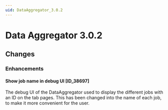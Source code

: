 ```yaml
---
uid: DataAggregator_3.0.2
---
```


# Data Aggregator 3.0.2

## Changes

### Enhancements

#### Show job name in debug UI [ID_38697]

The debug UI of the DataAggregator used to display the different jobs with an ID on the tab pages.
This has been changed into the name of each job, to make it more convenient for the user.